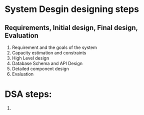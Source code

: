 # System Desgin designing steps
## Requirements, Initial design, Final design, Evaluation
1. Requirement and the goals of the system
2. Capacity estimation and constraints
3. High Level design
4. Database Schema and API Design
5. Detailed component design
6. Evaluation


# DSA steps:
1. 